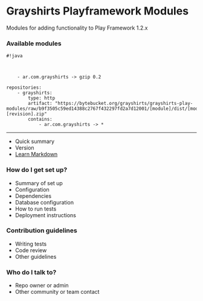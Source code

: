 # Grayshirts Playframework Modules #

Modules for adding functionality to Play Framework 1.2.x

### Available modules ###


```
#!java



    - ar.com.grayshirts -> gzip 0.2

repositories:
    - grayshirts:
        type: http
        artifact: "https://bytebucket.org/grayshirts/grayshirts-play-modules/raw/b9f3505c59ed14388c2767f432297fd2a7d12001/[module]/dist/[module]-[revision].zip"
        contains:
            - ar.com.grayshirts -> *

```


---------------------------


* Quick summary
* Version
* [Learn Markdown](https://bitbucket.org/tutorials/markdowndemo)

### How do I get set up? ###

* Summary of set up
* Configuration
* Dependencies
* Database configuration
* How to run tests
* Deployment instructions

### Contribution guidelines ###

* Writing tests
* Code review
* Other guidelines

### Who do I talk to? ###

* Repo owner or admin
* Other community or team contact